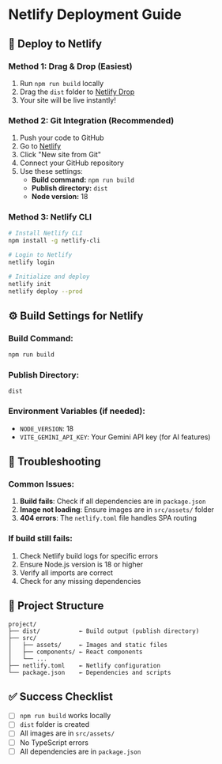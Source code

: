# Netlify Deployment Guide

## 🚀 Deploy to Netlify

### Method 1: Drag & Drop (Easiest)
1. Run `npm run build` locally
2. Drag the `dist` folder to [Netlify Drop](https://app.netlify.com/drop)
3. Your site will be live instantly!

### Method 2: Git Integration (Recommended)
1. Push your code to GitHub
2. Go to [Netlify](https://app.netlify.com)
3. Click "New site from Git"
4. Connect your GitHub repository
5. Use these settings:
   - **Build command:** `npm run build`
   - **Publish directory:** `dist`
   - **Node version:** 18

### Method 3: Netlify CLI
```bash
# Install Netlify CLI
npm install -g netlify-cli

# Login to Netlify
netlify login

# Initialize and deploy
netlify init
netlify deploy --prod
```

## ⚙️ Build Settings for Netlify

### Build Command:
```bash
npm run build
```

### Publish Directory:
```
dist
```

### Environment Variables (if needed):
- `NODE_VERSION`: 18
- `VITE_GEMINI_API_KEY`: Your Gemini API key (for AI features)

## 🔧 Troubleshooting

### Common Issues:
1. **Build fails**: Check if all dependencies are in `package.json`
2. **Image not loading**: Ensure images are in `src/assets/` folder
3. **404 errors**: The `netlify.toml` file handles SPA routing

### If build still fails:
1. Check Netlify build logs for specific errors
2. Ensure Node.js version is 18 or higher
3. Verify all imports are correct
4. Check for any missing dependencies

## 📁 Project Structure
```
project/
├── dist/           ← Build output (publish directory)
├── src/
│   ├── assets/     ← Images and static files
│   ├── components/ ← React components
│   └── ...
├── netlify.toml    ← Netlify configuration
└── package.json    ← Dependencies and scripts
```

## ✅ Success Checklist
- [ ] `npm run build` works locally
- [ ] `dist` folder is created
- [ ] All images are in `src/assets/`
- [ ] No TypeScript errors
- [ ] All dependencies are in `package.json` 